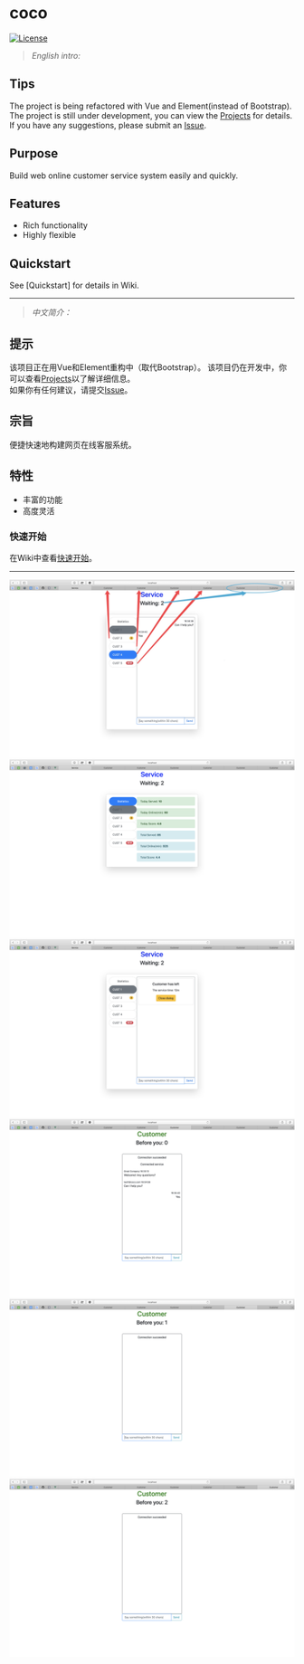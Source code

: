 # coco

[![License](https://img.shields.io/apm/l/vim-mode.svg)](https://github.com/db1995/anole/blob/master/LICENSE)

> *English intro:*

## Tips
The project is being refactored with Vue and Element(instead of Bootstrap).
The project is still under development, you can view the [Projects](https://github.com/db1995/coco/projects) for details.  
If you have any suggestions, please submit an [Issue](https://github.com/db1995/coco/issues).

## Purpose
Build web online customer service system easily and quickly.

## Features
* Rich functionality
* Highly flexible

## Quickstart
See [Quickstart] for details in Wiki.

****

> *中文简介：*

## 提示
该项目正在用Vue和Element重构中（取代Bootstrap）。
该项目仍在开发中，你可以查看[Projects](https://github.com/db1995/coco/projects)以了解详细信息。  
如果你有任何建议，请提交[Issue](https://github.com/db1995/coco/issues)。

## 宗旨
便捷快速地构建网页在线客服系统。

## 特性
* 丰富的功能
* 高度灵活

### 快速开始
在Wiki中查看[快速开始](https://github.com/db1995/coco/wiki/主页)。

****

![coco-overview](https://github.com/db1995/images/blob/master/coco-overview.png)
![coco-statistics](https://github.com/db1995/images/blob/master/coco-statistics.png)
![coco-dialog-service](https://github.com/db1995/images/blob/master/coco-dialog-service.png)
![coco-dialog-customer](https://github.com/db1995/images/blob/master/coco-dialog-customer.png)
![coco-before-1](https://github.com/db1995/images/blob/master/coco-before-1.png)
![coco-before-2](https://github.com/db1995/images/blob/master/coco-before-2.png)
